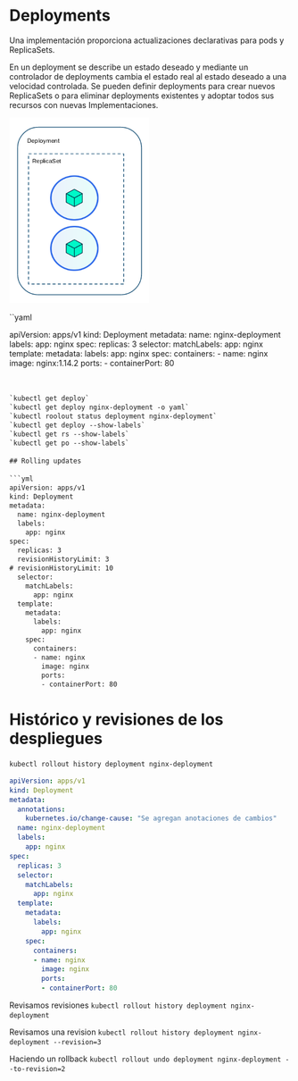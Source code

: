 # Deployments

Una implementación proporciona actualizaciones declarativas para pods y ReplicaSets.

En un deployment se  describe un estado deseado y mediante un controlador de deployments cambia el estado real al estado deseado a una velocidad controlada. Se pueden  definir deployments para crear nuevos ReplicaSets o para eliminar deployments existentes y adoptar todos sus recursos con nuevas Implementaciones.

![Deployment](images/deployment.png)


``yaml

apiVersion: apps/v1
kind: Deployment
metadata:
  name: nginx-deployment
  labels:
    app: nginx
spec:
  replicas: 3
  selector:
    matchLabels:
      app: nginx
  template:
    metadata:
      labels:
        app: nginx
    spec:
      containers:
      - name: nginx
        image: nginx:1.14.2
        ports:
        - containerPort: 80

```


`kubectl get deploy`
`kubectl get deploy nginx-deployment -o yaml`
`kubectl roolout status deployment nginx-deployment`
`kubectl get deploy --show-labels`
`kubectl get rs --show-labels`
`kubectl get po --show-labels`

## Rolling updates

```yml
apiVersion: apps/v1
kind: Deployment
metadata:
  name: nginx-deployment
  labels:
    app: nginx
spec:
  replicas: 3
  revisionHistoryLimit: 3
# revisionHistoryLimit: 10
  selector:
    matchLabels:
      app: nginx
  template:
    metadata:
      labels:
        app: nginx
    spec:
      containers:
      - name: nginx
        image: nginx
        ports:
        - containerPort: 80
```

# Histórico y revisiones de los despliegues

`kubectl rollout history deployment nginx-deployment`

```yml
apiVersion: apps/v1
kind: Deployment
metadata:
  annotations:
    kubernetes.io/change-cause: "Se agregan anotaciones de cambios"
  name: nginx-deployment
  labels:
    app: nginx
spec:
  replicas: 3
  selector:
    matchLabels:
      app: nginx
  template:
    metadata:
      labels:
        app: nginx
    spec:
      containers:
      - name: nginx
        image: nginx
        ports:        
        - containerPort: 80
```

Revisamos revisiones
`kubectl rollout history deployment nginx-deployment`

Revisamos una revision
`kubectl rollout history deployment nginx-deployment --revision=3`

Haciendo un rollback
`kubectl rollout undo deployment nginx-deployment --to-revision=2`